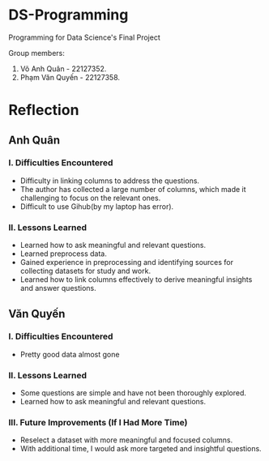 # DS-Programming
Programming for Data Science's Final Project

Group members:
1. Võ Anh Quân - 22127352.
2. Phạm Văn Quyến - 22127358.

# Reflection 
## Anh Quân

### I. Difficulties Encountered
- Difficulty in linking columns to address the questions.
- The author has collected a large number of columns, which made it challenging to focus on the relevant ones.
- Difficult to use Gihub(by my laptop has error).

### II. Lessons Learned
- Learned how to ask meaningful and relevant questions.
- Learned preprocess data.
- Gained experience in preprocessing and identifying sources for collecting datasets for study and work.
- Learned how to link columns effectively to derive meaningful insights and answer questions.

## Văn Quyến
### I. Difficulties Encountered
- Pretty good data almost gone

### II. Lessons Learned
- Some questions are simple and have not been thoroughly explored.
- Learned how to ask meaningful and relevant questions.

### III. Future Improvements (If I Had More Time)
- Reselect a dataset with more meaningful and focused columns.
- With additional time, I would ask more targeted and insightful questions.
